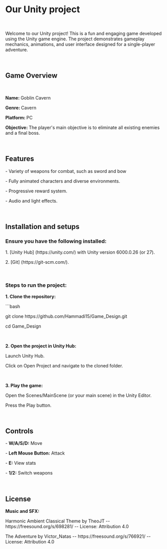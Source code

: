 <h1>Our Unity project</h1><br>
<p>Welcome to our Unity project! This is a fun and engaging game developed using the Unity game engine. The project demonstrates gameplay mechanics, animations, and user interface designed for a single-player adventure.</p> <br>

<h2>Game Overview</h2><br>
<div>
  <p><strong>Name: </strong>Goblin Cavern</p>
  <p><strong>Genre: </strong>Cavern</p>
  <p><strong>Platform: </strong>PC</p>
  <p><strong>Objective: </strong>The player's main objective is to eliminate all existing enemies and a final boss.</p>
  <br>
</div>

<h2>Features</h2>
<div>
  <p>- Variety of weapons for combat, such as sword and bow</p>
  <p>- Fully animated characters and diverse environments.</p>
  <p>- Progressive reward system.</p>
  <p>- Audio and light effects.</p>
  <br>
</div>

<h2>Installation and setups</h2>
<div>
  <h3>Ensure you have the following installed:</strong></h3>
  <p>1. [Unity Hub] (https://unity.com/) with Unity version 6000.0.26 (or 27).</p>
  <p>2. [Git] (https://git-scm.com/). </p>
  <br>
</div>

<div>
  <h3>Steps to run the project:</h3>
  <p><strong>1. Clone the repository:</strong></p>
   <p>```bash</p>
   <p>git clone https://github.com/Hammadi15/Game_Design.git</p>
   <p>cd Game_Design</p>
  <br>
  <p><strong>2. Open the project in Unity Hub:</strong></p>
    <p>Launch Unity Hub.</p>
    <p>Click on Open Project and navigate to the cloned folder.</p>
  <br>
  <p><strong>3. Play the game:</strong></p>
    <p>Open the Scenes/MainScene (or your main scene) in the Unity Editor.</p>
    <p>Press the Play button.</p>
  <br>
</div>

<h2>Controls</h2>
<div>
  <p>- <strong>W/A/S/D:</strong> Move</p>
  <p>- <strong>Left Mouse Button:</strong> Attack</p>
  <p>- <strong>E:</strong> View stats</p>
  <p>- <strong>1/2:</strong> Switch weapons</p>
  <br>
</div>

<h2>License</h2>
<div>
  <strong>Music and SFX:</strong> <br>
  <p>Harmonic Ambient Classical Theme by TheoJT -- https://freesound.org/s/698281/ -- License: Attribution 4.0 </p>
  <p>The Adventure by Victor_Natas -- https://freesound.org/s/766921/ -- License: Attribution 4.0</p>
</div>
